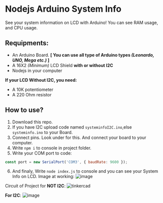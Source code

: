 # Nodejs Arduino System Info
See your system information on LCD with Arduino!
You can see RAM usage, and CPU usage.
## Requipments:
- An Arduino Board. **[ You can use all type of Arduino types *(Leonardo, UNO, Mega etc.)* ]**
- A 16X2 *(Minimum)* LCD Shield **with or without I2C**
- Nodejs in your computer

**If your LCD Without I2C, you need:**
- A 10K potentiometer 
- A 220 Ohm resistor 


## How to use?
1. Download this repo.
2. If you have I2C upload code named `systeminfoI2C.ino`,else `systeminfo.ino` to your Board.
3. Connect pins. Look under for this. And connect your board to your computer.
4. Write `npm i` to console in project folder.
5. Write your COM port to code:
```js
const port = new SerialPort('COM3', { baudRate: 9600 });
```
6. And finaly, Write `node index.js` to console and you can see your System Info on LCD.
Image at working:
![image](https://user-images.githubusercontent.com/70021050/147857017-f1ea1fb9-cfdc-4139-93a1-c50da9da4bb0.jpg)

Circuit of Project for **NOT I2C**:
![tinkercad](https://user-images.githubusercontent.com/70021050/147857009-69643cf9-e338-4abb-81e5-e55f44b51196.png)

**For I2C**:
![image](https://user-images.githubusercontent.com/70021050/147857874-e9ff53cb-1a57-4f7c-a34b-258d9aaa5340.png)
